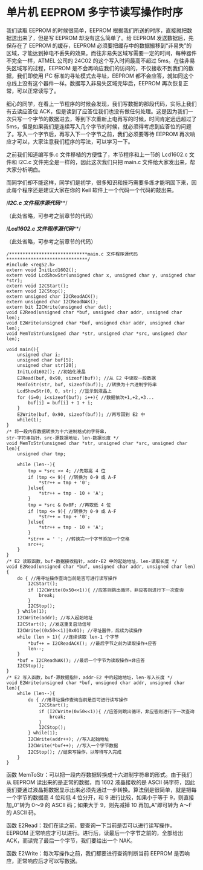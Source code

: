 # 单片机 EEPROM 多字节读写操作时序

我们读取 EEPROM 的时候很简单，EEPROM 根据我们所送的时序，直接就把数据送出来了，但是写 EEPROM 却没有这么简单了。给 EEPROM 发送数据后，先保存在了 EEPROM 的缓存，EEPROM 必须要把缓存中的数据搬移到“非易失”的区域，才能达到掉电不丢失的效果。而往非易失区域写需要一定的时间，每种器件不完全一样，ATMEL 公司的 24C02 的这个写入时间最高不超过 5ms。在往非易失区域写的过程，EEPROM 是不会再响应我们的访问的，不仅接收不到我们的数据，我们即使用 I²C 标准的寻址模式去寻址，EEPROM 都不会应答，就如同这个总线上没有这个器件一样。数据写入非易失区域完毕后，EEPROM 再次恢复正常，可以正常读写了。

细心的同学，在看上一节程序的时候会发现，我们写数据的那段代码，实际上我们有去读应答位 ACK，但是读到了应答位我们也没有做任何处理。这是因为我们一次只写一个字节的数据进去，等到下次重新上电再写的时候，时间肯定远远超过了 5ms，但是如果我们是连续写入几个字节的时候，就必须得考虑到应答位的问题了。写入一个字节后，再写入下一个字节之前，我们必须要等待 EEPROM 再次响应才可以，大家注意我们程序的写法，可以学习一下。

之前我们知道编写多.c 文件移植的方便性了，本节程序和上一节的 Lcd1602.c 文件和 I2C.c 文件完全是一样的，因此这次我们只把 main.c 文件给大家发出来，帮大家分析明白。

而同学们却不能这样，同学们是初学，很多知识和技巧需要多练才能巩固下来，因此每个程序还是建议大家在你的 Keil 软件上一个代码一个代码的敲出来。

/*****************************I2C.c 文件程序源代码*******************************/

（此处省略，可参考之前章节的代码）

/***************************Lcd1602.c 文件程序源代码*****************************/

（此处省略，可参考之前章节的代码）

```
/*****************************main.c 文件程序源代码******************************/
#include <reg52.h>
extern void InitLcd1602();
extern void LcdShowStr(unsigned char x, unsigned char y, unsigned char *str);
extern void I2CStart();
extern void I2CStop();
extern unsigned char I2CReadACK();
extern unsigned char I2CReadNAK();
extern bit I2CWrite(unsigned char dat);
void E2Read(unsigned char *buf, unsigned char addr, unsigned char len);
void E2Write(unsigned char *buf, unsigned char addr, unsigned char len);
void MemToStr(unsigned char *str, unsigned char *src, unsigned char len);

void main(){
    unsigned char i;
    unsigned char buf[5];
    unsigned char str[20];
    InitLcd1602(); //初始化液晶
    E2Read(buf, 0x90, sizeof(buf)); //从 E2 中读取一段数据
    MemToStr(str, buf, sizeof(buf)); //转换为十六进制字符串
    LcdShowStr(0, 0, str); //显示到液晶上
    for (i=0; i<sizeof(buf); i++){ //数据依次+1,+2,+3...
        buf[i] = buf[i] + 1 + i;
    }
    E2Write(buf, 0x90, sizeof(buf)); //再写回到 E2 中
    while(1);
}
/* 将一段内存数据转换为十六进制格式的字符串，
str-字符串指针，src-源数据地址，len-数据长度 */
void MemToStr(unsigned char *str, unsigned char *src, unsigned char len){
    unsigned char tmp;

    while (len--){
        tmp = *src >> 4; //先取高 4 位
        if (tmp <= 9){ //转换为 0-9 或 A-F
            *str++ = tmp + '0';
        }else{
            *str++ = tmp - 10 + 'A';
        }
        tmp = *src & 0x0F; //再取低 4 位
        if (tmp <= 9){ //转换为 0-9 或 A-F
            *str++ = tmp + '0';
        }else{
            *str++ = tmp - 10 + 'A';
        }
        *str++ = ' '; //转换完一个字节添加一个空格
        src++;
    }
}
/* E2 读取函数，buf-数据接收指针，addr-E2 中的起始地址，len-读取长度 */
void E2Read(unsigned char *buf, unsigned char addr, unsigned char len){
    do { //用寻址操作查询当前是否可进行读写操作
        I2CStart();
        if (I2CWrite(0x50<<1)){ //应答则跳出循环，非应答则进行下一次查询
            break;
        }
        I2CStop();
    } while(1);
    I2CWrite(addr); //写入起始地址
    I2CStart(); //发送重复启动信号
    I2CWrite((0x50<<1)|0x01); //寻址器件，后续为读操作
    while (len > 1){ //连续读取 len-1 个字节
        *buf++ = I2CReadACK(); //最后字节之前为读取操作+应答
        len--;
    }
    *buf = I2CReadNAK(); //最后一个字节为读取操作+非应答
    I2CStop();
}
/* E2 写入函数，buf-源数据指针，addr-E2 中的起始地址，len-写入长度 */
void E2Write(unsigned char *buf, unsigned char addr, unsigned char len){
    while (len--){
        do { //用寻址操作查询当前是否可进行读写操作
            I2CStart();
            if (I2CWrite(0x50<<1)){ //应答则跳出循环，非应答则进行下一次查询
                break;
            }
            I2CStop();
        } while(1);
        I2CWrite(addr++); //写入起始地址
        I2CWrite(*buf++); //写入一个字节数据
        I2CStop(); //结束写操作，以等待写入完成
    }
}
```

函数 MemToStr：可以把一段内存数据转换成十六进制字符串的形式。由于我们从 EEPROM 读出来的是正常的数据，而 1602 液晶接收的是 ASCII 码字符，因此我们要通过液晶把数据显示出来必须先通过一步转换。算法倒是很简单，就是把每一个字节的数据高 4 位和低 4 位分开，和 9 进行比较，如果小于等于 9，则直接加„0‟转为 0～9 的 ASCII 码；如果大于 9，则先减掉 10 再加„A‟即可转为 A～F 的 ASCII 码。

函数 E2Read：我们在读之前，要查询一下当前是否可以进行读写操作，EEPROM 正常响应才可以进行。进行后，读最后一个字节之前的，全部给出 ACK，而读完了最后一个字节，我们要给出一个 NAK。

函数 E2Write：每次写操作之前，我们都要进行查询判断当前 EEPROM 是否响应，正常响应后才可以写数据。